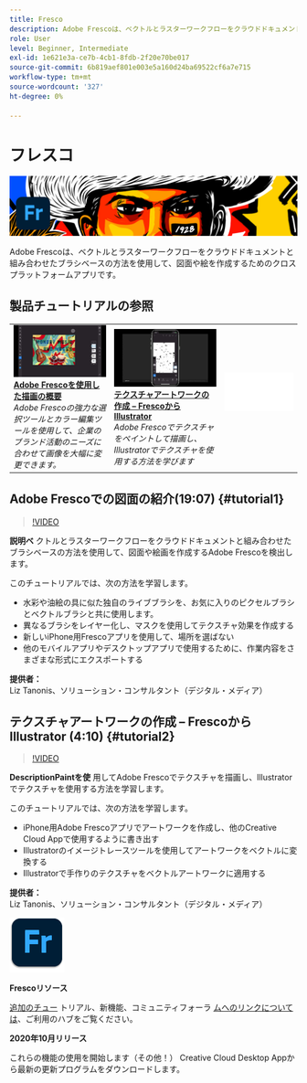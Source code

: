 ```yaml
---
title: Fresco
description: Adobe Frescoは、ベクトルとラスターワークフローをクラウドドキュメントと組み合わせたブラシベースの方法を使用して図面や絵画を作成するクロスプラットフォームアプリです
role: User
level: Beginner, Intermediate
exl-id: 1e621e3a-ce7b-4cb1-8fdb-2f20e70be017
source-git-commit: 6b819aef801e003e5a160d24ba69522cf6a7e715
workflow-type: tm+mt
source-wordcount: '327'
ht-degree: 0%

---
```


# フレスコ

![チュートリアルのヒーローイメージ](../assets/Fresco.jpg)

Adobe Frescoは、ベクトルとラスターワークフローをクラウドドキュメントと組み合わせたブラシベースの方法を使用して、図面や絵を作成するためのクロスプラットフォームアプリです。

## 製品チュートリアルの参照

<table style="table-layout:fixed">
<tr>
 <td>
   <a href="fresco.md#tutorial1">
      <img alt="Adobe Frescoを使用した描画の概要" src="../assets/fresco_drawingPaintingIntro_tanonis_thumbnail.jpg" />
   </a>
    <div>
   <a href="fresco.md#tutorial1"><strong>Adobe Frescoを使用した描画の概要</strong></a>
    </div>
    <em>Adobe Frescoの強力な選択ツールとカラー編集ツールを使用して、企業のブランド活動のニーズに合わせて画像を大幅に変更できます。</em>
    <br>
  </td>
  <td>
   <a href="fresco.md#tutorial2">
      <img alt="テクスチャアートワークの作成 – FrescoからIllustrator" src="../assets/fresco_textureToVector_tanonis_thumbnail.jpg" />
   </a>
    <div>
   <a href="fresco.md#tutorial2"><strong>テクスチャアートワークの作成 – FrescoからIllustrator</strong></a>
    </div>
    <em>Adobe Frescoでテクスチャをペイントして描画し、Illustratorでテクスチャを使用する方法を学びます</em>
    <br>
  </td>
  <td>
    <img alt="スペーサ" src="../assets/Whitespacer.png" />
    <div>
    <br>
  </td>
</tr>
</table>

## Adobe Frescoでの図面の紹介(19:07) {#tutorial1}

>[!VIDEO](https://video.tv.adobe.com/v/326946?hidetitle=true)

**説明ベ**
クトルとラスターワークフローをクラウドドキュメントと組み合わせたブラシベースの方法を使用して、図面や絵画を作成するAdobe Frescoを検出します。

このチュートリアルでは、次の方法を学習します。
* 水彩や油絵の具に似た独自のライブブラシを、お気に入りのピクセルブラシとベクトルブラシと共に使用します。
* 異なるブラシをレイヤー化し、マスクを使用してテクスチャ効果を作成する
* 新しいiPhone用Frescoアプリを使用して、場所を選ばない
* 他のモバイルアプリやデスクトップアプリで使用するために、作業内容をさまざまな形式にエクスポートする

**提供者：**
Liz Tanonis、ソリューション・コンサルタント（デジタル・メディア）

## テクスチャアートワークの作成 – FrescoからIllustrator (4:10) {#tutorial2}

>[!VIDEO](https://video.tv.adobe.com/v/326947?hidetitle=true)

**DescriptionPaintを使**
用してAdobe Frescoでテクスチャを描画し、Illustratorでテクスチャを使用する方法を学習します。

このチュートリアルでは、次の方法を学習します。
* iPhone用Adobe Frescoアプリでアートワークを作成し、他のCreative Cloud Appで使用するように書き出す
* Illustratorのイメージトレースツールを使用してアートワークをベクトルに変換する
* Illustratorで手作りのテクスチャをベクトルアートワークに適用する

**提供者：**
Liz Tanonis、ソリューション・コンサルタント（デジタル・メディア）

![Frescoロゴ](../assets/fr_appicon_96.png)

**Frescoリソース**

[追加のチュー](https://helpx.adobe.com/support/adobe-fresco.html) トリアル、新機能、コミュニティフォーラ [ムへのリンクについては](https://helpx.adobe.com/fresco/using/whats-new.html)、ご利用のハブをご覧ください。

**2020年10月リリース**

これらの機能の使用を開始します（その他！） Creative Cloud Desktop Appから最新の更新プログラムをダウンロードします。
